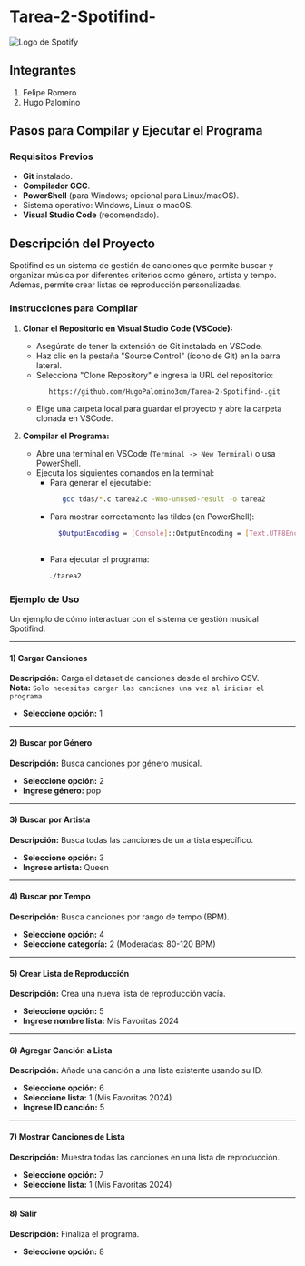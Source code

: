 # Tarea-2-Spotifind-

![Logo de Spotify](https://upload.wikimedia.org/wikipedia/commons/1/19/Spotify_logo_without_text.svg)

## Integrantes
1. Felipe Romero
2. Hugo Palomino

## Pasos para Compilar y Ejecutar el Programa

### Requisitos Previos
- **Git** instalado.
- **Compilador GCC**.
- **PowerShell** (para Windows; opcional para Linux/macOS).
- Sistema operativo: Windows, Linux o macOS.
- **Visual Studio Code** (recomendado).

## Descripción del Proyecto
Spotifind es un sistema de gestión de canciones que permite buscar y organizar música por diferentes criterios como género, artista y tempo. Además, permite crear listas de reproducción personalizadas.

### Instrucciones para Compilar

1. **Clonar el Repositorio en Visual Studio Code (VSCode):**
   - Asegúrate de tener la extensión de Git instalada en VSCode.
   - Haz clic en la pestaña "Source Control" (ícono de Git) en la barra lateral.
   - Selecciona "Clone Repository" e ingresa la URL del repositorio:
     ```bash
        https://github.com/HugoPalomino3cm/Tarea-2-Spotifind-.git
   - Elige una carpeta local para guardar el proyecto y abre la carpeta clonada en VSCode.

2. **Compilar el Programa:**
   - Abre una terminal en VSCode (`Terminal -> New Terminal`) o usa PowerShell.
   - Ejecuta los siguientes comandos en la terminal:
     - Para generar el ejecutable:  
       ```bash
          gcc tdas/*.c tarea2.c -Wno-unused-result -o tarea2
       
     - Para mostrar correctamente las tildes (en PowerShell):
       ```bash
         $OutputEncoding = [Console]::OutputEncoding = [Text.UTF8Encoding]::new()
      
      - Para ejecutar el programa:
       ```bash
          ./tarea2


### Ejemplo de Uso

Un ejemplo de cómo interactuar con el sistema de gestión musical Spotifind:

---

#### **1) Cargar Canciones**  
**Descripción:** Carga el dataset de canciones desde el archivo CSV.  
**Nota:** `Solo necesitas cargar las canciones una vez al iniciar el programa.`  
- **Seleccione opción:** 1  

---

#### **2) Buscar por Género**  
**Descripción:** Busca canciones por género musical.  
- **Seleccione opción:** 2  
- **Ingrese género:** pop

---

#### **3) Buscar por Artista**  
**Descripción:** Busca todas las canciones de un artista específico.  
- **Seleccione opción:** 3  
- **Ingrese artista:** Queen

---

#### **4) Buscar por Tempo**  
**Descripción:** Busca canciones por rango de tempo (BPM).  
- **Seleccione opción:** 4  
- **Seleccione categoría:** 2 (Moderadas: 80-120 BPM)

---

#### **5) Crear Lista de Reproducción**  
**Descripción:** Crea una nueva lista de reproducción vacía.  
- **Seleccione opción:** 5  
- **Ingrese nombre lista:** Mis Favoritas 2024

---

#### **6) Agregar Canción a Lista**  
**Descripción:** Añade una canción a una lista existente usando su ID.  
- **Seleccione opción:** 6  
- **Seleccione lista:** 1 (Mis Favoritas 2024)  
- **Ingrese ID canción:** 5

---

#### **7) Mostrar Canciones de Lista**  
**Descripción:** Muestra todas las canciones en una lista de reproducción.  
- **Seleccione opción:** 7  
- **Seleccione lista:** 1 (Mis Favoritas 2024)

---

#### **8) Salir**  
**Descripción:** Finaliza el programa.  
- **Seleccione opción:** 8  
